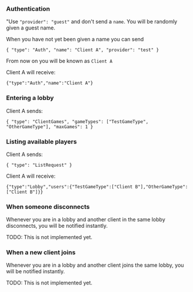 ### Authentication

"Use `"provider": "guest"` and don't send a `name`. You will be randomly given a guest name.

When you have not yet been given a name you can send

    { "type": "Auth", "name": "Client A", "provider": "test" }

From now on you will be known as `Client A`

Client A will receive:

    {"type":"Auth","name":"Client A"}

### Entering a lobby

Client A sends:

    { "type": "ClientGames", "gameTypes": ["TestGameType", "OtherGameType"], "maxGames": 1 }

### Listing available players

Client A sends:

    { "type": "ListRequest" }

Client A will receive:

    {"type":"Lobby","users":{"TestGameType":["Client B"],"OtherGameType":["Client B"]}}

### When someone disconnects

Whenever you are in a lobby and another client in the same lobby disconnects, you will be notified instantly.

TODO: This is not implemented yet.

### When a new client joins

Whenever you are in a lobby and another client joins the same lobby, you will be notified instantly.

TODO: This is not implemented yet.

